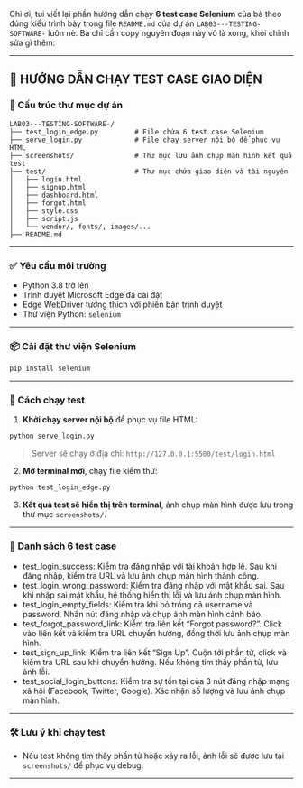 Chi ơi, tui viết lại phần hướng dẫn chạy **6 test case Selenium** của bà theo đúng kiểu trình bày trong file `README.md` của dự án `LAB03---TESTING-SOFTWARE-` luôn nè. Bà chỉ cần copy nguyên đoạn này vô là xong, khỏi chỉnh sửa gì thêm:

---

## 🧪 HƯỚNG DẪN CHẠY TEST CASE GIAO DIỆN

### 📁 Cấu trúc thư mục dự án

```
LAB03---TESTING-SOFTWARE-/
├── test_login_edge.py         # File chứa 6 test case Selenium
├── serve_login.py             # File chạy server nội bộ để phục vụ HTML
├── screenshots/               # Thư mục lưu ảnh chụp màn hình kết quả test
├── test/                      # Thư mục chứa giao diện và tài nguyên
│   ├── login.html
│   ├── signup.html
│   ├── dashboard.html
│   ├── forgot.html
│   ├── style.css
│   ├── script.js
│   └── vendor/, fonts/, images/...
├── README.md
```

---

### ✅ Yêu cầu môi trường

- Python 3.8 trở lên  
- Trình duyệt Microsoft Edge đã cài đặt  
- Edge WebDriver tương thích với phiên bản trình duyệt  
- Thư viện Python: `selenium`

---

### 📦 Cài đặt thư viện Selenium

```bash
pip install selenium
```

---

### 🚀 Cách chạy test

1. **Khởi chạy server nội bộ** để phục vụ file HTML:

```bash
python serve_login.py
```

> Server sẽ chạy ở địa chỉ: `http://127.0.0.1:5500/test/login.html`

2. **Mở terminal mới**, chạy file kiểm thử:

```bash
python test_login_edge.py
```

3. **Kết quả test sẽ hiển thị trên terminal**, ảnh chụp màn hình được lưu trong thư mục `screenshots/`.

---

### 🧾 Danh sách 6 test case

- test_login_success: Kiểm tra đăng nhập với tài khoản hợp lệ. Sau khi đăng nhập, kiểm tra URL và lưu ảnh chụp màn hình thành công.
- test_login_wrong_password: Kiểm tra đăng nhập với mật khẩu sai. Sau khi nhập sai mật khẩu, hệ thống hiển thị lỗi và lưu ảnh chụp màn hình.
- test_login_empty_fields: Kiểm tra khi bỏ trống cả username và password. Nhấn nút đăng nhập và chụp ảnh màn hình cảnh báo.
- test_forgot_password_link: Kiểm tra liên kết “Forgot password?”. Click vào liên kết và kiểm tra URL chuyển hướng, đồng thời lưu ảnh chụp màn hình.
- test_sign_up_link: Kiểm tra liên kết “Sign Up”. Cuộn tới phần tử, click và kiểm tra URL sau khi chuyển hướng. Nếu không tìm thấy phần tử, lưu ảnh lỗi.
- test_social_login_buttons: Kiểm tra sự tồn tại của 3 nút đăng nhập mạng xã hội (Facebook, Twitter, Google). Xác nhận số lượng và lưu ảnh chụp màn hình.

---

### 🛠 Lưu ý khi chạy test
- Nếu test không tìm thấy phần tử hoặc xảy ra lỗi, ảnh lỗi sẽ được lưu tại `screenshots/` để phục vụ debug.

---